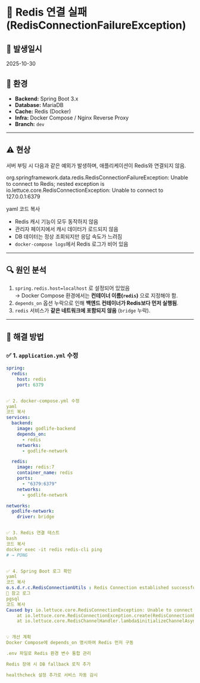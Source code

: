 # 🧩 Redis 연결 실패 (RedisConnectionFailureException)

## 📅 발생일시
2025-10-30

## 🧱 환경
- **Backend:** Spring Boot 3.x  
- **Database:** MariaDB  
- **Cache:** Redis (Docker)  
- **Infra:** Docker Compose / Nginx Reverse Proxy  
- **Branch:** `dev`

---

## ⚠️ 현상
서버 부팅 시 다음과 같은 예외가 발생하며, 애플리케이션이 Redis와 연결되지 않음.

org.springframework.data.redis.RedisConnectionFailureException:
Unable to connect to Redis; nested exception is io.lettuce.core.RedisConnectionException:
Unable to connect to 127.0.0.1:6379

yaml
코드 복사

- Redis 캐시 기능이 모두 동작하지 않음  
- 관리자 페이지에서 캐시 데이터가 로드되지 않음  
- DB 데이터는 정상 조회되지만 응답 속도가 느려짐  
- `docker-compose logs`에서 Redis 로그가 비어 있음

---

## 🔍 원인 분석
1. `spring.redis.host=localhost` 로 설정되어 있었음  
   → Docker Compose 환경에서는 **컨테이너 이름(`redis`)** 으로 지정해야 함.  
2. `depends_on` 옵션 누락으로 인해 **백엔드 컨테이너가 Redis보다 먼저 실행됨**.  
3. `redis` 서비스가 **같은 네트워크에 포함되지 않음** (`bridge` 누락).

---

## 🧠 해결 방법

### ✅ 1. `application.yml` 수정
```yaml
spring:
  redis:
    host: redis
    port: 6379


✅ 2. docker-compose.yml 수정
yaml
코드 복사
services:
  backend:
    image: godlife-backend
    depends_on:
      - redis
    networks:
      - godlife-network

  redis:
    image: redis:7
    container_name: redis
    ports:
      - "6379:6379"
    networks:
      - godlife-network

networks:
  godlife-network:
    driver: bridge


✅ 3. Redis 연결 테스트
bash
코드 복사
docker exec -it redis redis-cli ping
# → PONG


✅ 4. Spring Boot 로그 확인
yaml
코드 복사
o.s.d.r.c.RedisConnectionUtils : Redis Connection established successfully
🧾 참고 로그
pgsql
코드 복사
Caused by: io.lettuce.core.RedisConnectionException: Unable to connect to 127.0.0.1:6379
	at io.lettuce.core.RedisConnectionException.create(RedisConnectionException.java:78)
	at io.lettuce.core.RedisChannelHandler.lambda$initializeChannelAsync0$4(RedisChannelHandler.java:504)


💡 개선 계획
Docker Compose에 depends_on 명시하여 Redis 먼저 구동

.env 파일로 Redis 환경 변수 통합 관리

Redis 장애 시 DB fallback 로직 추가

healthcheck 설정 추가로 서비스 자동 감시

